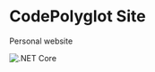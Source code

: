 # CodePolyglot Site
 Personal website

![.NET Core](https://github.com/mjmurray88/CodePolyglot-Site/workflows/.NET%20Core/badge.svg)
